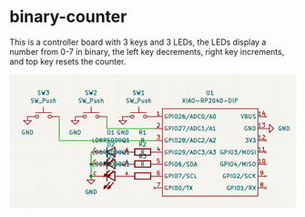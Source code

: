 # binary-counter

This is a controller board with 3 keys and 3 LEDs, the LEDs display a number from 0-7 in binary, the left key decrements, right key increments, and top key resets the counter.


![Schematic](https://github.com/LayanJethwa/binary-counter/blob/main/schematic.png)
